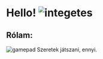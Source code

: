 # **Hello!** ![integetes](https://user-images.githubusercontent.com/78733248/151578210-b345e3e9-b7f9-4b02-b603-e07cd623bd3f.png)
## Rólam:
![gamepad](https://user-images.githubusercontent.com/78733248/151579595-88d1513b-d8e2-479e-9062-5a7a1dd3b7f1.png) Szeretek játszani, ennyi.
